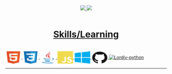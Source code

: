 
<div align="center">
  <a href="https://github.com/EduardaCordeiro">
   
  <img height="180em" src="https://github-readme-stats.vercel.app/api?username=EduardaCordeiro&show_icons=true&theme=aura&include_all_commits=true&count_private=true"/>
  <img height="180em" src="https://github-readme-stats.vercel.app/api/top-langs/?username=EduardaCordeiro&layout=compact&langs_count=7&theme=aura"/>
    </div>
    
  <br>
  
  <h1 align="center">Skills/Learning</h1>

  
  <div style="display: inline_block"><br>
    
    
  <img align="center" alt="Lordjv-HTML" title="HTML 5" height="40" width="50" src="https://raw.githubusercontent.com/devicons/devicon/master/icons/html5/html5-original.svg">
  <img align="center" alt="Lordjv-CSS" title="CSS 3" height="40" width="50" src="https://raw.githubusercontent.com/devicons/devicon/master/icons/css3/css3-original.svg">
  <img align="center" alt="Lordjv-java" title="Java" height="40" width="50" src="https://raw.githubusercontent.com/devicons/devicon/master/icons/java/java-original.svg">
  <img align="center" alt="Lordjv-Js" title="JavaScript" height="40" width="50" src="https://raw.githubusercontent.com/devicons/devicon/master/icons/javascript/javascript-plain.svg">
  <img align="center" alt="Lordjv-windows10" title="Windows 10" height="40" width="50" src="https://raw.githubusercontent.com/devicons/devicon/master/icons/windows8/windows8-original.svg">  
  <img align="center" alt="Lordjv-github" title="Github" height="40" width="50" src="https://raw.githubusercontent.com/devicons/devicon/master/icons/github/github-original.svg">
  <img align="center" alt="Lordjv-python" title="Python" height="40" width="40 src="  <img align="center" alt="Lordjv-Python" height="30" width="40" src="https://raw.githubusercontent.com/devicons/devicon/master/icons/python/python-original.svg">
     
</div> 
 
       
 
  <hr>  
  
